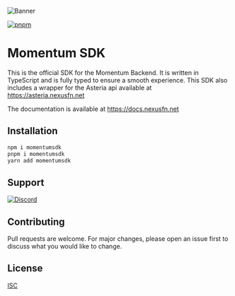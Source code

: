 ![Banner](https://nexusassets.zetax.workers.dev/665e7b6eedc70530e191702dd79be04cb5b9ffccbd88b5583ca30e1d7735da1e.png)

[![pnpm](https://img.shields.io/badge/maintained%20with-pnpm-cc00ff.svg?style=for-the-badge&logo=pnpm)](https://pnpm.io/) 

# Momentum SDK

This is the official SDK for the Momentum Backend. It is written in TypeScript and is fully typed to ensure a smooth experience.
This SDK also includes a wrapper for the Asteria api available at https://asteria.nexusfn.net

The documentation is available at https://docs.nexusfn.net

## Installation

```bash
npm i momentumsdk
pnpm i momentumsdk
yarn add momentumsdk
```

## Support

[![Discord](https://img.shields.io/discord/1097855449300213820?color=7289da&label=Discord&logo=discord&logoColor=white&style=for-the-badge)](https://discord.gg/3QxkZPKJ4K)

## Contributing
Pull requests are welcome. For major changes, please open an issue first to discuss what you would like to change.

## License
[ISC](https://choosealicense.com/licenses/isc/)
